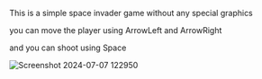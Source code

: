 This is a simple space invader game without any special graphics


you can move the player using ArrowLeft and ArrowRight

and you can shoot using Space



![Screenshot 2024-07-07 122950](https://github.com/AlirezaSaadatmand/Space-Invaders-Game/assets/157215281/ca039f6b-0295-4ddf-9142-8da2ca12920a)
